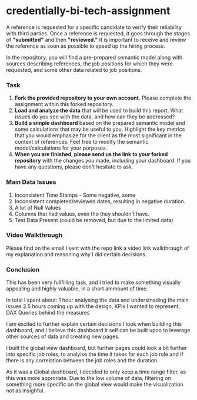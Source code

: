 # credentially-bi-tech-assignment

A reference is requested for a specific candidate to verify their reliability with third parties. Once a reference is requested, it goes through the stages of **"submitted"** and then **"reviewed."** It is important to receive and review the reference as soon as possible to speed up the hiring process.  

In the repository, you will find a pre-prepared semantic model along with sources describing references, the job positions for which they were requested, and some other data related to job positions.  

### Task  

1. **Fork the provided repository to your own account.** Please complete the assignment within this forked repository.
2. **Load and analyze the data** that will be used to build this report. What issues do you see with the data, and how can they be addressed?  
3. **Build a simple dashboard** based on the prepared semantic model and some calculations that may be useful to you. Highlight the key metrics that you would emphasize for the client as the most significant in the context of references. Feel free to modify the semantic model/calculations for your purposes.  
4. **When you are finished, please send us the link to your forked repository** with the changes you made, including your dashboard. If you have any questions, please don't hesitate to ask.



### Main Data Issues  

1. Inconsistent Time Stamps - Some negative, some 
2. Inconsistent completed/reviewed dates, resulting in negative duration.
3. A lot of Null Values
4. Columns that had values, even tho they shouldn't have.
5. Test Data Present (could be removed, but due to the limited data)

### Video Walkthrough

Please find on the email I sent with the repo link a video link walkthrough of my explanation and reasoning why I did certain decisions.

### Conclusion

This has been very fullfilling task, and I tried to make something visually appealing and highly valuable, in a short ammount of time. 

In total I spent about: 
    1 hour analysing the data and understnading the main issues 
    2.5 hours coming up with the design, KPIs I wanted to represent, DAX Queries behind the measures

I am excited to further explain certain decisions I took when building this dashboard, and I believe this dashboard it self can be built upon to leverage other sources of data and creating new pages. 

I built the global view dashboard, but further pages could look a bit further into specific job roles, to analyise the time it takes for each job role and if there is any correlation between the job roles and the duration.

As it was a Global dashboard, I decided to only keep a time range filter, as this was more approriate. Due to the low volume of data, filtering on something more specific on the global view would make the visualization not as insighful.
